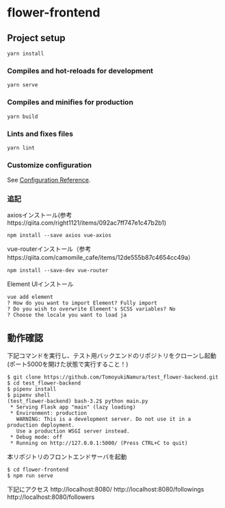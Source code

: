 # flower-frontend

## Project setup
```
yarn install
```

### Compiles and hot-reloads for development
```
yarn serve
```

### Compiles and minifies for production
```
yarn build
```

### Lints and fixes files
```
yarn lint
```

### Customize configuration
See [Configuration Reference](https://cli.vuejs.org/config/).


### 追記
axiosインストール(参考https://qiita.com/right1121/items/092ac7ff747e1c47b2b1)
```
npm install --save axios vue-axios
```

vue-routerインストール（参考https://qiita.com/camomile_cafe/items/12de555b87c4654cc49a）
```
npm install --save-dev vue-router
```

Element UIインストール

```
vue add element
? How do you want to import Element? Fully import
? Do you wish to overwrite Element's SCSS variables? No
? Choose the locale you want to load ja
```


## 動作確認
下記コマンドを実行し、テスト用バックエンドのリポジトリをクローンし起動
(ポート5000を開けた状態で実行すること！)
```
$ git clone https://github.com/TomoyukiNamura/test_flower-backend.git
$ cd test_flower-backend
$ pipenv install
$ pipenv shell
(test_flower-backend) bash-3.2$ python main.py
 * Serving Flask app "main" (lazy loading)
 * Environment: production
   WARNING: This is a development server. Do not use it in a production deployment.
   Use a production WSGI server instead.
 * Debug mode: off
 * Running on http://127.0.0.1:5000/ (Press CTRL+C to quit)
```

本リポジトリのフロントエンドサーバを起動
```
$ cd flower-frontend
$ npm run serve
```

下記にアクセス
http://localhost:8080/
http://localhost:8080/followings
http://localhost:8080/followers
